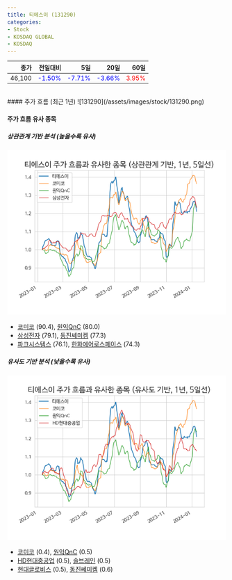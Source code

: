 ```yaml
---
title: 티에스이 (131290)
categories:
- Stock
- KOSDAQ GLOBAL
- KOSDAQ
---
```


|종가|전일대비|5일|20일|60일|
|---:|-------:|--:|---:|---:|
|46,100|<span style="color: blue">-1.50%</span>|<span style="color: blue">-7.71%</span>|<span style="color: blue">-3.66%</span>|<span style="color: red">3.95%</span>|

<!-- more -->
<br>
#### 주가 흐름 (최근 1년)
![131290](/assets/images/stock/131290.png)


#### 주가 흐름 유사 종목


##### 상관관계 기반 분석 (높을수록 유사)
![131290](/assets/images/stock/131290_corr.png)
- [코미코](/183300/) (90.4), [원익QnC](/074600/) (80.0)
- [삼성전자](/005930/) (79.1), [동진쎄미켐](/005290/) (77.3)
- [파크시스템스](/140860/) (76.1), [한화에어로스페이스](/012450/) (74.3)


##### 유사도 기반 분석 (낮을수록 유사)	
![131290](/assets/images/stock/131290_sim.png)
- [코미코](/183300/) (0.4), [원익QnC](/074600/) (0.5)
- [HD현대중공업](/329180/) (0.5), [솔브레인](/357780/) (0.5)
- [현대글로비스](/086280/) (0.5), [동진쎄미켐](/005290/) (0.6)